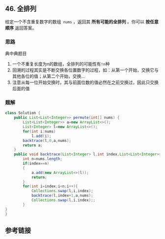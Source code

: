 ## 46. 全排列
 给定一个不含重复数字的数组` nums` ，返回其 **所有可能的全排列** 。你可以 **按任意顺序** 返回答案。

 
### 思路
典中典题目
1. 一个不重复长度为n的数组，全排列的可能性有`!n`种
2. 回溯的过程其实是不断交换各位置数字的过程，如：从第一个开始，交换它与其他各位的值；从第二个开始，交换...
3. 注意从每一位开始交换时，其与前面位数的值必然在之前交换过，因此只交换后面的值
### 题解
```java
class Solution {
    public List<List<Integer>> permute(int[] nums) {
        List<List<Integer>> a=new ArrayList<>();
        List<Integer> l=new ArrayList<>();
        for(int i:nums)
            l.add(i);
        backtrace(l,0,a,nums);
        return a;
    }
    public void backtrace(List<Integer> l,int index,List<List<Integer>> a,int []nums){
        int n=nums.length;
        if(index==n)
        {
            a.add(new ArrayList<>(l));
            return;
        }
        for(int i=index;i<n;i++){
            Collections.swap(l,i,index);
            backtrace(l,index+1,a,nums);
            Collections.swap(l,i,index);;
        }
}
}
```
## 参考链接